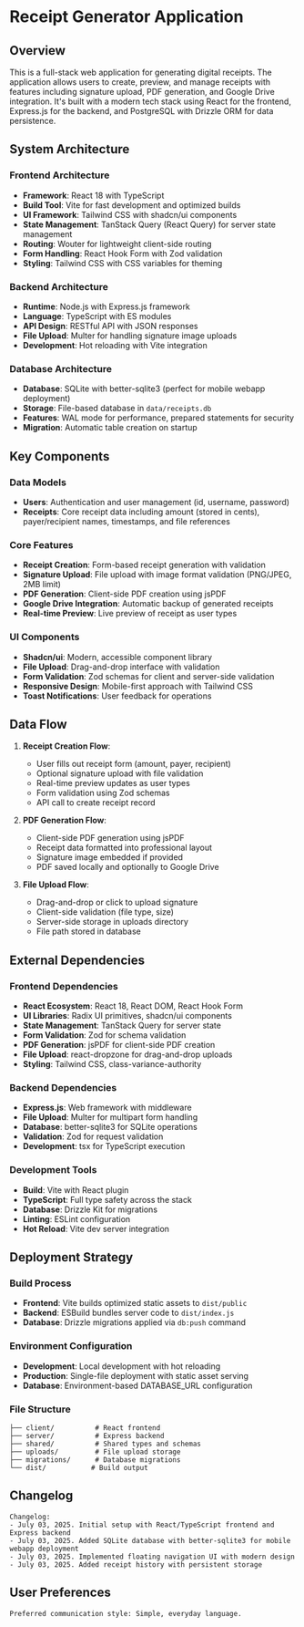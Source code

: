 # Receipt Generator Application

## Overview

This is a full-stack web application for generating digital receipts. The application allows users to create, preview, and manage receipts with features including signature upload, PDF generation, and Google Drive integration. It's built with a modern tech stack using React for the frontend, Express.js for the backend, and PostgreSQL with Drizzle ORM for data persistence.

## System Architecture

### Frontend Architecture
- **Framework**: React 18 with TypeScript
- **Build Tool**: Vite for fast development and optimized builds
- **UI Framework**: Tailwind CSS with shadcn/ui components
- **State Management**: TanStack Query (React Query) for server state management
- **Routing**: Wouter for lightweight client-side routing
- **Form Handling**: React Hook Form with Zod validation
- **Styling**: Tailwind CSS with CSS variables for theming

### Backend Architecture
- **Runtime**: Node.js with Express.js framework
- **Language**: TypeScript with ES modules
- **API Design**: RESTful API with JSON responses
- **File Upload**: Multer for handling signature image uploads
- **Development**: Hot reloading with Vite integration

### Database Architecture
- **Database**: SQLite with better-sqlite3 (perfect for mobile webapp deployment)
- **Storage**: File-based database in `data/receipts.db`
- **Features**: WAL mode for performance, prepared statements for security
- **Migration**: Automatic table creation on startup

## Key Components

### Data Models
- **Users**: Authentication and user management (id, username, password)
- **Receipts**: Core receipt data including amount (stored in cents), payer/recipient names, timestamps, and file references

### Core Features
- **Receipt Creation**: Form-based receipt generation with validation
- **Signature Upload**: File upload with image format validation (PNG/JPEG, 2MB limit)
- **PDF Generation**: Client-side PDF creation using jsPDF
- **Google Drive Integration**: Automatic backup of generated receipts
- **Real-time Preview**: Live preview of receipt as user types

### UI Components
- **Shadcn/ui**: Modern, accessible component library
- **File Upload**: Drag-and-drop interface with validation
- **Form Validation**: Zod schemas for client and server-side validation
- **Responsive Design**: Mobile-first approach with Tailwind CSS
- **Toast Notifications**: User feedback for operations

## Data Flow

1. **Receipt Creation Flow**:
   - User fills out receipt form (amount, payer, recipient)
   - Optional signature upload with file validation
   - Real-time preview updates as user types
   - Form validation using Zod schemas
   - API call to create receipt record

2. **PDF Generation Flow**:
   - Client-side PDF generation using jsPDF
   - Receipt data formatted into professional layout
   - Signature image embedded if provided
   - PDF saved locally and optionally to Google Drive

3. **File Upload Flow**:
   - Drag-and-drop or click to upload signature
   - Client-side validation (file type, size)
   - Server-side storage in uploads directory
   - File path stored in database

## External Dependencies

### Frontend Dependencies
- **React Ecosystem**: React 18, React DOM, React Hook Form
- **UI Libraries**: Radix UI primitives, shadcn/ui components
- **State Management**: TanStack Query for server state
- **Form Validation**: Zod for schema validation
- **PDF Generation**: jsPDF for client-side PDF creation
- **File Upload**: react-dropzone for drag-and-drop uploads
- **Styling**: Tailwind CSS, class-variance-authority

### Backend Dependencies
- **Express.js**: Web framework with middleware
- **File Upload**: Multer for multipart form handling
- **Database**: better-sqlite3 for SQLite operations
- **Validation**: Zod for request validation
- **Development**: tsx for TypeScript execution

### Development Tools
- **Build**: Vite with React plugin
- **TypeScript**: Full type safety across the stack
- **Database**: Drizzle Kit for migrations
- **Linting**: ESLint configuration
- **Hot Reload**: Vite dev server integration

## Deployment Strategy

### Build Process
- **Frontend**: Vite builds optimized static assets to `dist/public`
- **Backend**: ESBuild bundles server code to `dist/index.js`
- **Database**: Drizzle migrations applied via `db:push` command

### Environment Configuration
- **Development**: Local development with hot reloading
- **Production**: Single-file deployment with static asset serving
- **Database**: Environment-based DATABASE_URL configuration

### File Structure
```
├── client/          # React frontend
├── server/          # Express backend
├── shared/          # Shared types and schemas
├── uploads/         # File upload storage
├── migrations/      # Database migrations
└── dist/           # Build output
```

## Changelog

```
Changelog:
- July 03, 2025. Initial setup with React/TypeScript frontend and Express backend
- July 03, 2025. Added SQLite database with better-sqlite3 for mobile webapp deployment
- July 03, 2025. Implemented floating navigation UI with modern design
- July 03, 2025. Added receipt history with persistent storage
```

## User Preferences

```
Preferred communication style: Simple, everyday language.
```